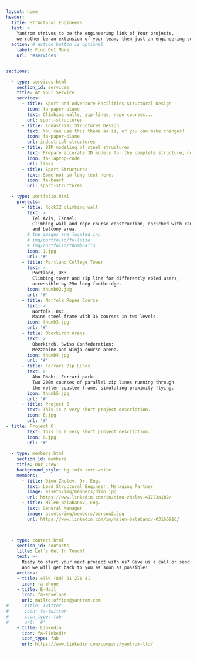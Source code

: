 ```yaml
---
layout: home
header:
  title: Structural Engineers
  text: >
    Yantrom strives to be the engineering link of Your projects, 
    we rather be an extension of your team, then just an engineering consultant. 
  action: # action button is optional
    label: Find Out More
    url: '#services'


sections:

  - type: services.html
    section_id: services
    title: At Your Service
    services:
      - title: Sport and Adventure Facilities Structural Design
        icon: fa-paper-plane
        text: Climbing walls, zip-lines, rope courses...
        url: sport-structures
      - title: Industrial Structures Design
        text: You can use this theme as is, or you can make changes!
        icon: fa-paper-plane
        url: industrial-structures
      - title: BIM modeling of steel structures
        text: Prepare accurate 3D models for the complete structure, detailed drawings and quantities. 
        icon: fa-laptop-code
        url: links
      - title: Sport Structures
        text: Some not-so long text here.
        icon: fa-heart
        url: sport-structures

  - type: portfolio.html
    projects:
      - title: RockIZ climbing wall
        text: >
          Tel Aviv, Israel:
          Climbing wall and rope course construction, enriched with canopy roof
          and balcony area.
        # the images are located in:
        # img/portfolio/fullsize
        # img/portfolio/thumbnails
        icon: 1.jpg
        url: '#'
      - title: Portland College Tower
        text: >
          Portland, UK:
          Climbing tower and zip line for differently abled users, 
          accessible by 25m long footbridge.
        icon: thumb02.jpg
        url: '#'
      - title: Norfolk Ropes Course
        text: >
          Norfolk, UK:
          Mains steel frame with 36 courses in two levels.
        icon: thumb3.jpg
        url: '#'
      - title: Oberkirch Arena
        text: >
          Oberkirch, Swiss Confederation:
          Mezzanine and Ninja course arena.
        icon: thumb4.jpg
        url: '#'
      - title: Ferrari Zip Lines
        text: >
          Abu Dhabi, Ferrari park:
          Two 200m courses of parallel zip lines running through 
          the roller coaster frame, simulating proximity flying. 
        icon: thumb5.jpg
        url: '#'
      - title: Project 6
        text: This is a very short project description.
        icon: 6.jpg
        url: '#'
- title: Project 6
        text: This is a very short project description.
        icon: 6.jpg
        url: '#'
        
  - type: members.html
    section_id: members
    title: Our Crew!
    background_style: bg-info text-white
    members:
      - title: Dimo Zhelev, Dr. Eng.
        text: Lead Structural Engineer, Managing Partner
        image: assets/img/members/dimo.jpg
        url: https://www.linkedin.com/in/dimo-zhelev-41723a1b2/
      - title: Milen Balabanov, Eng.
        text: General Manager
        image: assets/img/members/person2.jpg
        url: https://www.linkedin.com/in/milen-balabanov-03166916/



  - type: contact.html
    section_id: contacts
    title: Let's Get In Touch!
    text: >-
      Ready to start your next project with us? Give us a call or send us an email
      and we will get back to you as soon as possible!
    actions:
    - title: +359 (89) 91 276 41
      icon: fa-phone
    - title: E-Mail
      icon: fa-envelope
      url: mailto:office@yantrom.com
#    - title: Twitter
#      icon: fa-twitter
#      icon_type: fab
#      url: '#'
    - title: Linkedin
      icon: fa-linkedin
      icon_type: fab
      url: https://www.linkedin.com/company/yantrom-ltd/

---
```

